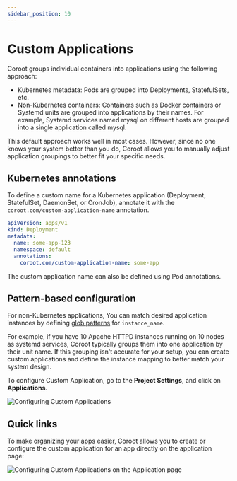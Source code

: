 ```yaml
---
sidebar_position: 10
---
```


# Custom Applications

Coroot groups individual containers into applications using the following approach:

* Kubernetes metadata: Pods are grouped into Deployments, StatefulSets, etc.
* Non-Kubernetes containers: Containers such as Docker containers or Systemd units are grouped into applications by their names. For example, Systemd services named mysql on different hosts are grouped into a single application called mysql.

This default approach works well in most cases. However, since no one knows your system better than you do, 
Coroot allows you to manually adjust application groupings to better fit your specific needs.

## Kubernetes annotations

To define a custom name for a Kubernetes application (Deployment, StatefulSet, DaemonSet, or CronJob),
annotate it with the `coroot.com/custom-application-name` annotation.

```yaml
apiVersion: apps/v1
kind: Deployment
metadata:
  name: some-app-123
  namespace: default
  annotations:
    coroot.com/custom-application-name: some-app
```

The custom application name can also be defined using Pod annotations.

## Pattern-based configuration

For non-Kubernetes applications,
You can match desired application instances by defining [glob patterns](https://en.wikipedia.org/wiki/Glob_(programming)) for `instance_name`.

For example, if you have 10 Apache HTTPD instances running on 10 nodes as systemd services, 
Coroot typically groups them into one application by their unit name. 
If this grouping isn't accurate for your setup, you can create custom applications and define the instance mapping to better match your system design.

To configure Custom Application, go to the **Project Settings**, and click on **Applications**.

<img alt="Configuring Custom Applications" src="/img/docs/custom_apps.png" class="card w-1200"/>

## Quick links
To make organizing your apps easier, Coroot allows you to create or configure the custom application for an app directly on the application page:

<img alt="Configuring Custom Applications on the Application page" src="/img/docs/custom_apps_app_page.png" class="card w-1200"/>


